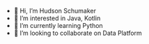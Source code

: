 - 👋 Hi, I’m Hudson Schumaker
- 👀 I’m interested in Java, Kotlin
- 🌱 I’m currently learning Python
- 💞️ I’m looking to collaborate on Data Platform

<!---
HudsonSchumaker-HF/HudsonSchumaker-HF is a ✨ special ✨ repository because its `README.md` (this file) appears on your GitHub profile.
You can click the Preview link to take a look at your changes.
--->
